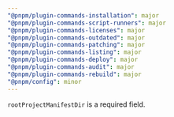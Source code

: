 ```yaml
---
"@pnpm/plugin-commands-installation": major
"@pnpm/plugin-commands-script-runners": major
"@pnpm/plugin-commands-licenses": major
"@pnpm/plugin-commands-outdated": major
"@pnpm/plugin-commands-patching": major
"@pnpm/plugin-commands-listing": major
"@pnpm/plugin-commands-deploy": major
"@pnpm/plugin-commands-audit": major
"@pnpm/plugin-commands-rebuild": major
"@pnpm/config": minor
---
```


`rootProjectManifestDir` is a required field.
